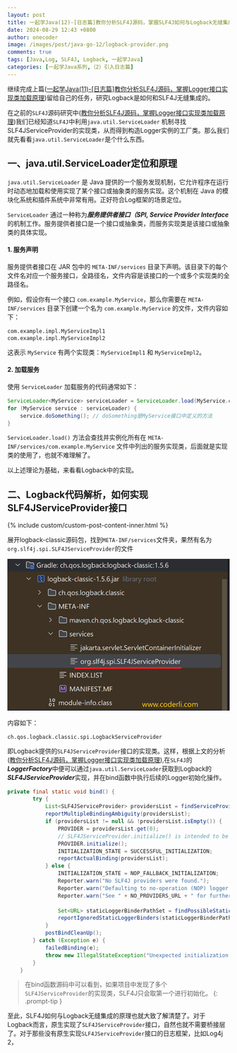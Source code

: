 ```yaml
---
layout: post
title: 一起学Java(12)-[日志篇]教你分析SLF4J源码，掌握SLF4J如何与Logback无缝集成的原理
date: 2024-08-29 12:43 +0800
author: onecoder
image: /images/post/java-go-12/logback-provider.png
comments: true
tags: [Java,Log, SLF4J, Logback, 一起学Java]
categories: [一起学Java系列,（2）引入日志篇]
---
```

继续完成上篇([一起学Java(11)-[日志篇]教你分析SLF4J源码，掌握Logger接口实现类加载原理](https://www.coderli.com/java-go-11-import-log-three/))留给自己的任务，研究Logback是如何和SLF4J无缝集成的。

<!--more-->

在之前的`SLF4J`源码研究中([教你分析SLF4J源码，掌握Logger接口实现类加载原理](https://www.coderli.com/java-go-11-import-log-three/))我们已经知道`SLF4J`中利用`java.util.ServiceLoader` 机制寻找SLF4JServiceProvider的实现类，从而得到构造Logger实例的工厂类。那么我们就先看看`java.util.ServiceLoader`是个什么东西。

## 一、java.util.ServiceLoader定位和原理

`java.util.ServiceLoader` 是 Java 提供的一个服务发现机制，它允许程序在运行时动态地加载和使用实现了某个接口或抽象类的服务实现。这个机制在 Java 的模块化系统和插件系统中非常有用。正好符合Log框架的场景定位。

`ServiceLoader` 通过一种称为***服务提供者接口（SPI, Service Provider Interface***的机制工作。服务提供者接口是一个接口或抽象类，而服务实现类是该接口或抽象类的具体实现。

#### 1. **服务声明**

服务提供者接口在 JAR 包中的 `META-INF/services` 目录下声明。该目录下的每个文件名对应一个服务接口，全路径名，文件内容是该接口的一个或多个实现类的全路径名。

例如，假设你有一个接口 `com.example.MyService`，那么你需要在 `META-INF/services` 目录下创建一个名为 `com.example.MyService` 的文件，文件内容如下：

```
com.example.impl.MyServiceImpl1
com.example.impl.MyServiceImpl2
```

这表示 `MyService` 有两个实现类：`MyServiceImpl1` 和 `MyServiceImpl2`。

#### 2. **加载服务**

使用 `ServiceLoader` 加载服务的代码通常如下：

```java
ServiceLoader<MyService> serviceLoader = ServiceLoader.load(MyService.class);
for (MyService service : serviceLoader) {
    service.doSomething(); // doSomething是MyService接口中定义的方法
}
```

`ServiceLoader.load()` 方法会查找并实例化所有在 `META-INF/services/com.example.MyService` 文件中列出的服务实现类，后面就是实现类的使用了，也就不难理解了。

以上述理论为基础，来看看Logback中的实现。

## 二、Logback代码解析，如何实现SLF4JServiceProvider接口

{% include custom/custom-post-content-inner.html %}

展开logback-classic源码包，找到`META-INF/services`文件夹，果然有名为`org.slf4j.spi.SLF4JServiceProvider`的文件

![logback-classic中META-INF/services目录下的文件](/images/post/java-go-12/logback-provider.png)

内容如下：

```plaintext
ch.qos.logback.classic.spi.LogbackServiceProvider
```

即Logback提供的`SLF4JServiceProvider`接口的实现类。这样，根据上文的分析([教你分析SLF4J源码，掌握Logger接口实现类加载原理](https://www.coderli.com/java-go-11-import-log-three/)),在`SLF4J`的***LoggerFactory***中便可以通过`java.util.ServiceLoader`获取到Logback的***SLF4JServiceProvider***实现，并在bind函数中执行后续的Logger初始化操作。

```java
private final static void bind() {
        try {
            List<SLF4JServiceProvider> providersList = findServiceProviders();
            reportMultipleBindingAmbiguity(providersList);
            if (providersList != null && !providersList.isEmpty()) {
                PROVIDER = providersList.get(0);
                // SLF4JServiceProvider.initialize() is intended to be called here and nowhere else.
                PROVIDER.initialize();
                INITIALIZATION_STATE = SUCCESSFUL_INITIALIZATION;
                reportActualBinding(providersList);
            } else {
                INITIALIZATION_STATE = NOP_FALLBACK_INITIALIZATION;
                Reporter.warn("No SLF4J providers were found.");
                Reporter.warn("Defaulting to no-operation (NOP) logger implementation");
                Reporter.warn("See " + NO_PROVIDERS_URL + " for further details.");

                Set<URL> staticLoggerBinderPathSet = findPossibleStaticLoggerBinderPathSet();
                reportIgnoredStaticLoggerBinders(staticLoggerBinderPathSet);
            }
            postBindCleanUp();
        } catch (Exception e) {
            failedBinding(e);
            throw new IllegalStateException("Unexpected initialization failure", e);
        }
    }
```

> 在bind函数源码中可以看到，如果项目中发现了多个`SLF4JServiceProvider`的实现类，SLF4J只会取第一个进行初始化。
{: .prompt-tip }

至此，SLF4J如何与Logback无缝集成的原理也就大致了解清楚了。对于Logback而言，原生实现了`SLF4JServiceProvider`接口，自然也就不需要桥接层了。对于那些没有原生实现`SLF4JServiceProvider`接口的日志框架，比如Log4j 2，